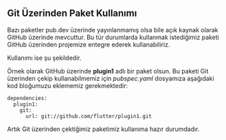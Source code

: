 ## Git Üzerinden Paket Kullanımı 

Bazı paketler pub.dev üzerinde yayınlanmamış olsa bile açık kaynak olarak GitHub üzerinde mevcuttur. Bu tür durumlarda kullanmak istediğimiz paketi GitHub üzerinden projemize entegre ederek kullanabiliriz. 

Kullanımı ise şu şekildedir.

Örnek olarak GitHub üzerinde **plugin1** adlı bir paket olsun. Bu paketi Git üzerinden çekip kullanabilmemiz için *pubspec.yaml* dosyamıza aşağıdaki kod bloğumuzu eklememiz gerekmektedir:

``` 
dependencies:
  plugin1:
    git:
      url: git://github.com/flutter/plugin1.git
```

Artık Git üzerinden çektiğimiz paketimiz kullanıma hazır durumdadır.